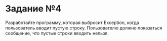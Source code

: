 # Задание №4
Разработайте программу, которая выбросит Exception, 
когда пользователь вводит пустую строку. 
Пользователю должно показаться сообщение, 
что пустые строки вводить нельзя.